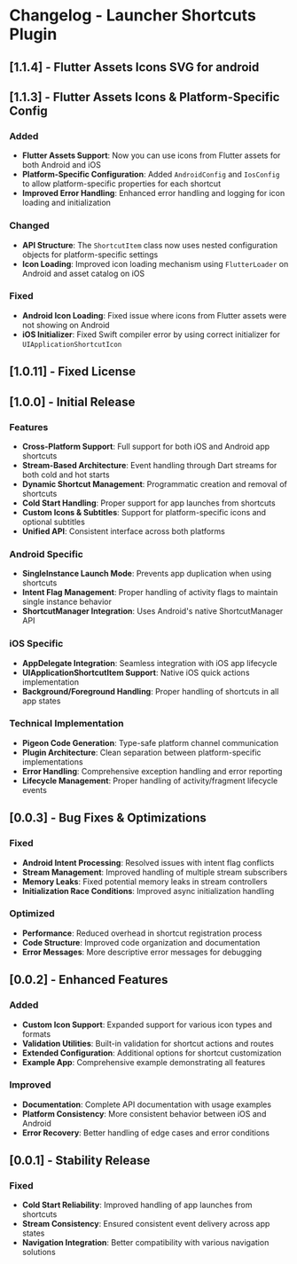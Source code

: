 # Changelog - Launcher Shortcuts Plugin

## [1.1.4] - Flutter Assets Icons SVG for android

## [1.1.3] - Flutter Assets Icons & Platform-Specific Config

### Added

- **Flutter Assets Support**: Now you can use icons from Flutter assets for both Android and iOS
- **Platform-Specific Configuration**: Added `AndroidConfig` and `IosConfig` to allow
  platform-specific properties for each shortcut
- **Improved Error Handling**: Enhanced error handling and logging for icon loading and
  initialization

### Changed

- **API Structure**: The `ShortcutItem` class now uses nested configuration objects for
  platform-specific settings
- **Icon Loading**: Improved icon loading mechanism using `FlutterLoader` on Android and asset
  catalog on iOS

### Fixed

- **Android Icon Loading**: Fixed issue where icons from Flutter assets were not showing on Android
- **iOS Initializer**: Fixed Swift compiler error by using correct initializer for
  `UIApplicationShortcutIcon`

## [1.0.11] - Fixed License

## [1.0.0] - Initial Release

### Features

- **Cross-Platform Support**: Full support for both iOS and Android app shortcuts
- **Stream-Based Architecture**: Event handling through Dart streams for both cold and hot starts
- **Dynamic Shortcut Management**: Programmatic creation and removal of shortcuts
- **Cold Start Handling**: Proper support for app launches from shortcuts
- **Custom Icons & Subtitles**: Support for platform-specific icons and optional subtitles
- **Unified API**: Consistent interface across both platforms

### Android Specific

- **SingleInstance Launch Mode**: Prevents app duplication when using shortcuts
- **Intent Flag Management**: Proper handling of activity flags to maintain single instance behavior
- **ShortcutManager Integration**: Uses Android's native ShortcutManager API

### iOS Specific

- **AppDelegate Integration**: Seamless integration with iOS app lifecycle
- **UIApplicationShortcutItem Support**: Native iOS quick actions implementation
- **Background/Foreground Handling**: Proper handling of shortcuts in all app states

### Technical Implementation

- **Pigeon Code Generation**: Type-safe platform channel communication
- **Plugin Architecture**: Clean separation between platform-specific implementations
- **Error Handling**: Comprehensive exception handling and error reporting
- **Lifecycle Management**: Proper handling of activity/fragment lifecycle events

## [0.0.3] - Bug Fixes & Optimizations

### Fixed

- **Android Intent Processing**: Resolved issues with intent flag conflicts
- **Stream Management**: Improved handling of multiple stream subscribers
- **Memory Leaks**: Fixed potential memory leaks in stream controllers
- **Initialization Race Conditions**: Improved async initialization handling

### Optimized

- **Performance**: Reduced overhead in shortcut registration process
- **Code Structure**: Improved code organization and documentation
- **Error Messages**: More descriptive error messages for debugging

## [0.0.2] - Enhanced Features

### Added

- **Custom Icon Support**: Expanded support for various icon types and formats
- **Validation Utilities**: Built-in validation for shortcut actions and routes
- **Extended Configuration**: Additional options for shortcut customization
- **Example App**: Comprehensive example demonstrating all features

### Improved

- **Documentation**: Complete API documentation with usage examples
- **Platform Consistency**: More consistent behavior between iOS and Android
- **Error Recovery**: Better handling of edge cases and error conditions

## [0.0.1] - Stability Release

### Fixed

- **Cold Start Reliability**: Improved handling of app launches from shortcuts
- **Stream Consistency**: Ensured consistent event delivery across app states
- **Navigation Integration**: Better compatibility with various navigation solutions